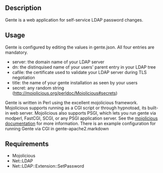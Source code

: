 ## Description
Gente is a web application for self-service LDAP password changes.

## Usage
Gente is configured by editing the values in gente.json. All four entries are mandatory.

  * server: the domain name of your LDAP server 
  * dn: the distinquised name of your users' parent entry in your LDAP tree
  * cafile: the certificate used to validate your LDAP server during TLS negotiation
  * title: the name of your gente installation as seen by your users
  * secret: any random string (http://mojolicious.org/perldoc/Mojolicious#secrets)

Gente is written in Perl using the excellent mojolicious framework. Mojolicious supports running as a CGI script or through hypnotoad, its built-in web server. Mojolicious also supports PSGI, which lets you run gente via modperl, FastCGI, SCGI, or any PSGI application server. See the [mojolicious documentation](http://mojolicio.us/perldoc) for more information. There is an example configuration for running Gente via CGI in gente-apache2.markdown

## Requirements
  * Mojolicious
  * Net::LDAP
  * Net::LDAP::Extension::SetPassword

